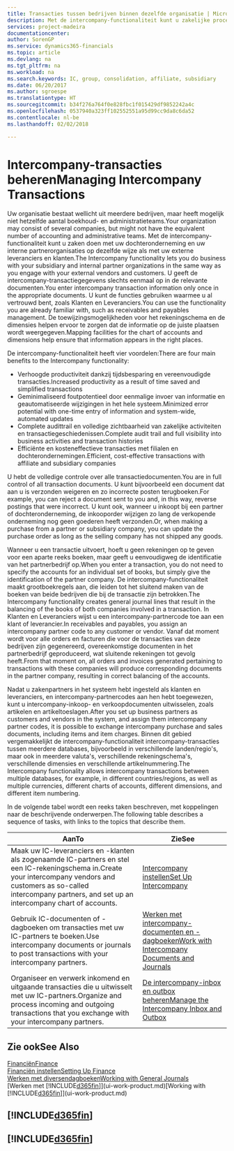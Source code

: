 ```yaml
---
title: Transacties tussen bedrijven binnen dezelfde organisatie | Microsoft Docs
description: Met de intercompany-functionaliteit kunt u zakelijke processen en transacties tussen bedrijven binnen dezelfde organisatie vereenvoudigen.
services: project-madeira
documentationcenter: 
author: SorenGP
ms.service: dynamics365-financials
ms.topic: article
ms.devlang: na
ms.tgt_pltfrm: na
ms.workload: na
ms.search.keywords: IC, group, consolidation, affiliate, subsidiary
ms.date: 06/20/2017
ms.author: sgroespe
ms.translationtype: HT
ms.sourcegitcommit: b34f276a764f0e828fbc1f015429df9852242a4c
ms.openlocfilehash: 0537940a323ff102552551a95d99cc9da8c6da52
ms.contentlocale: nl-be
ms.lasthandoff: 02/02/2018

---
```

# <a name="managing-intercompany-transactions"></a><span data-ttu-id="b6ec7-103">Intercompany-transacties beheren</span><span class="sxs-lookup"><span data-stu-id="b6ec7-103">Managing Intercompany Transactions</span></span>
<span data-ttu-id="b6ec7-104">Uw organisatie bestaat wellicht uit meerdere bedrijven, maar heeft mogelijk niet hetzelfde aantal boekhoud- en administratieteams.</span><span class="sxs-lookup"><span data-stu-id="b6ec7-104">Your organization may consist of several companies, but might not have the equivalent number of accounting and administrative teams.</span></span> <span data-ttu-id="b6ec7-105">Met de intercompany-functionaliteit kunt u zaken doen met uw dochteronderneming en uw interne partnerorganisaties op dezelfde wijze als met uw externe leveranciers en klanten.</span><span class="sxs-lookup"><span data-stu-id="b6ec7-105">The Intercompany functionality lets you do business with your subsidiary and internal partner organizations in the same way as you engage with your external vendors and customers.</span></span> <span data-ttu-id="b6ec7-106">U geeft de intercompany-transactiegegevens slechts eenmaal op in de relevante documenten.</span><span class="sxs-lookup"><span data-stu-id="b6ec7-106">You enter intercompany transaction information only once in the appropriate documents.</span></span> <span data-ttu-id="b6ec7-107">U kunt de functies gebruiken waarmee u al vertrouwd bent, zoals Klanten en Leveranciers.</span><span class="sxs-lookup"><span data-stu-id="b6ec7-107">You can use the functionality you are already familiar with, such as receivables and payables management.</span></span> <span data-ttu-id="b6ec7-108">De toewijzingsmogelijkheden voor het rekeningschema en de dimensies helpen ervoor te zorgen dat de informatie op de juiste plaatsen wordt weergegeven.</span><span class="sxs-lookup"><span data-stu-id="b6ec7-108">Mapping facilities for the chart of accounts and dimensions help ensure that information appears in the right places.</span></span>  

<span data-ttu-id="b6ec7-109">De intercompany-functionaliteit heeft vier voordelen:</span><span class="sxs-lookup"><span data-stu-id="b6ec7-109">There are four main benefits to the Intercompany functionality:</span></span>  

- <span data-ttu-id="b6ec7-110">Verhoogde productiviteit dankzij tijdsbesparing en vereenvoudigde transacties.</span><span class="sxs-lookup"><span data-stu-id="b6ec7-110">Increased productivity as a result of time saved and simplified transactions</span></span>  
- <span data-ttu-id="b6ec7-111">Geminimaliseerd foutpotentieel door eenmalige invoer van informatie en geautomatiseerde wijzigingen in het hele systeem.</span><span class="sxs-lookup"><span data-stu-id="b6ec7-111">Minimized error potential with one-time entry of information and system-wide, automated updates</span></span>  
- <span data-ttu-id="b6ec7-112">Complete audittrail en volledige zichtbaarheid van zakelijke activiteiten en transactiegeschiedenissen.</span><span class="sxs-lookup"><span data-stu-id="b6ec7-112">Complete audit trail and full visibility into business activities and transaction histories</span></span>  
- <span data-ttu-id="b6ec7-113">Efficiënte en kosteneffectieve transacties met filialen en dochterondernemingen.</span><span class="sxs-lookup"><span data-stu-id="b6ec7-113">Efficient, cost-effective transactions with affiliate and subsidiary companies</span></span>  

<span data-ttu-id="b6ec7-114">U hebt de volledige controle over alle transactiedocumenten.</span><span class="sxs-lookup"><span data-stu-id="b6ec7-114">You are in full control of all transaction documents.</span></span> <span data-ttu-id="b6ec7-115">U kunt bijvoorbeeld een document dat aan u is verzonden weigeren en zo incorrecte posten terugboeken.</span><span class="sxs-lookup"><span data-stu-id="b6ec7-115">For example, you can reject a document sent to you and, in this way, reverse postings that were incorrect.</span></span> <span data-ttu-id="b6ec7-116">U kunt ook, wanneer u inkoopt bij een partner of dochteronderneming, de inkooporder wijzigen zo lang de verkopende onderneming nog geen goederen heeft verzonden.</span><span class="sxs-lookup"><span data-stu-id="b6ec7-116">Or, when making a purchase from a partner or subsidiary company, you can update the purchase order as long as the selling company has not shipped any goods.</span></span>  

<span data-ttu-id="b6ec7-117">Wanneer u een transactie uitvoert, hoeft u geen rekeningen op te geven voor een aparte reeks boeken, maar geeft u eenvoudigweg de identificatie van het partnerbedrijf op.</span><span class="sxs-lookup"><span data-stu-id="b6ec7-117">When you enter a transaction, you do not need to specify the accounts for an individual set of books, but simply give the identification of the partner company.</span></span> <span data-ttu-id="b6ec7-118">De intercompany-functionaliteit maakt grootboekregels aan, die leiden tot het sluitend maken van de boeken van beide bedrijven die bij de transactie zijn betrokken.</span><span class="sxs-lookup"><span data-stu-id="b6ec7-118">The Intercompany functionality creates general journal lines that result in the balancing of the books of both companies involved in a transaction.</span></span> <span data-ttu-id="b6ec7-119">In Klanten en Leveranciers wijst u een intercompany-partnercode toe aan een klant of leverancier.</span><span class="sxs-lookup"><span data-stu-id="b6ec7-119">In receivables and payables, you assign an intercompany partner code to any customer or vendor.</span></span> <span data-ttu-id="b6ec7-120">Vanaf dat moment wordt voor alle orders en facturen die voor de transacties van deze bedrijven zijn gegenereerd, overeenkomstige documenten in het partnerbedrijf geproduceerd, wat sluitende rekeningen tot gevolg heeft.</span><span class="sxs-lookup"><span data-stu-id="b6ec7-120">From that moment on, all orders and invoices generated pertaining to transactions with these companies will produce corresponding documents in the partner company, resulting in correct balancing of the accounts.</span></span>  

 <span data-ttu-id="b6ec7-121">Nadat u zakenpartners in het systeem hebt ingesteld als klanten en leveranciers, en intercompany-partnercodes aan hen hebt toegewezen, kunt u intercompany-inkoop- en verkoopdocumenten uitwisselen, zoals artikelen en artikeltoeslagen.</span><span class="sxs-lookup"><span data-stu-id="b6ec7-121">After you set up business partners as customers and vendors in the system, and assign them intercompany partner codes, it is possible to exchange intercompany purchase and sales documents, including items and item charges.</span></span> <span data-ttu-id="b6ec7-122">Binnen dit gebied vergemakkelijkt de intercompany-functionaliteit intercompany-transacties tussen meerdere databases, bijvoorbeeld in verschillende landen/regio's, maar ook in meerdere valuta's, verschillende rekeningschema's, verschillende dimensies en verschillende artikelnummering.</span><span class="sxs-lookup"><span data-stu-id="b6ec7-122">The Intercompany functionality allows intercompany transactions between multiple databases, for example, in different countries/regions, as well as multiple currencies, different charts of accounts, different dimensions, and different item numbering.</span></span>  

<span data-ttu-id="b6ec7-123">In de volgende tabel wordt een reeks taken beschreven, met koppelingen naar de beschrijvende onderwerpen.</span><span class="sxs-lookup"><span data-stu-id="b6ec7-123">The following table describes a sequence of tasks, with links to the topics that describe them.</span></span>

 |<span data-ttu-id="b6ec7-124">Aan</span><span class="sxs-lookup"><span data-stu-id="b6ec7-124">To</span></span> |<span data-ttu-id="b6ec7-125">Zie</span><span class="sxs-lookup"><span data-stu-id="b6ec7-125">See</span></span>|
 |---|---|
 |<span data-ttu-id="b6ec7-126">Maak uw IC-leveranciers en -klanten als zogenaamde IC-partners en stel een IC-rekeningschema in.</span><span class="sxs-lookup"><span data-stu-id="b6ec7-126">Create your intercompany vendors and customers as so-called intercompany partners, and set up an intercompany chart of accounts.</span></span>|[<span data-ttu-id="b6ec7-127">Intercompany instellen</span><span class="sxs-lookup"><span data-stu-id="b6ec7-127">Set Up Intercompany</span></span>](intercompany-how-setup.md)|
 |<span data-ttu-id="b6ec7-128">Gebruik IC-documenten of -dagboeken om transacties met uw IC-partners te boeken.</span><span class="sxs-lookup"><span data-stu-id="b6ec7-128">Use intercompany documents or journals to post transactions with your intercompany partners.</span></span>|[<span data-ttu-id="b6ec7-129">Werken met intercompany-documenten en -dagboeken</span><span class="sxs-lookup"><span data-stu-id="b6ec7-129">Work with Intercompany Documents and Journals</span></span>](intercompany-how-work-documents-journals.md)|
 |<span data-ttu-id="b6ec7-130">Organiseer en verwerk inkomend en uitgaande transacties die u uitwisselt met uw IC-partners.</span><span class="sxs-lookup"><span data-stu-id="b6ec7-130">Organize and process incoming and outgoing transactions that you exchange with your intercompany partners.</span></span>|[<span data-ttu-id="b6ec7-131">De intercompany-inbox en outbox beheren</span><span class="sxs-lookup"><span data-stu-id="b6ec7-131">Manage the Intercompany Inbox and Outbox</span></span>](intercompany-how-manage-intercompany-inbox.md)|

## <a name="see-also"></a><span data-ttu-id="b6ec7-132">Zie ook</span><span class="sxs-lookup"><span data-stu-id="b6ec7-132">See Also</span></span>
[<span data-ttu-id="b6ec7-133">Financiën</span><span class="sxs-lookup"><span data-stu-id="b6ec7-133">Finance</span></span>](finance.md)  
[<span data-ttu-id="b6ec7-134">Financiën instellen</span><span class="sxs-lookup"><span data-stu-id="b6ec7-134">Setting Up Finance</span></span>](finance-setup-finance.md)  
[<span data-ttu-id="b6ec7-135">Werken met diversendagboeken</span><span class="sxs-lookup"><span data-stu-id="b6ec7-135">Working with General Journals</span></span>](ui-work-general-journals.md)  
<span data-ttu-id="b6ec7-136">[Werken met [!INCLUDE[d365fin](includes/d365fin_md.md)]](ui-work-product.md)</span><span class="sxs-lookup"><span data-stu-id="b6ec7-136">[Working with [!INCLUDE[d365fin](includes/d365fin_md.md)]](ui-work-product.md)</span></span>

## [!INCLUDE[d365fin](includes/free_trial_md.md)]  
## [!INCLUDE[d365fin](includes/training_link_md.md)]

